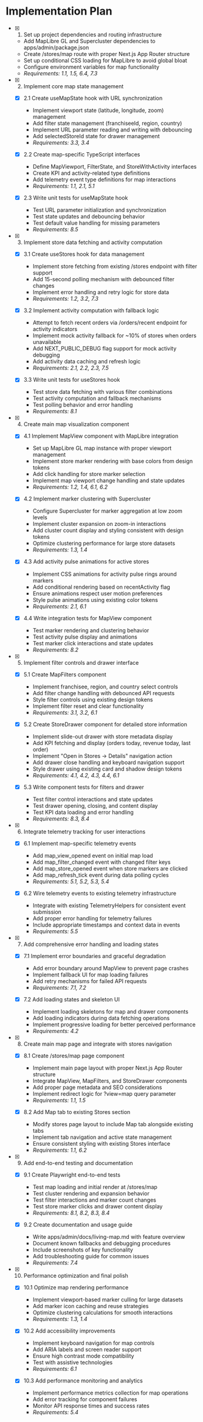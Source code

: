 # Implementation Plan

- [x] 1. Set up project dependencies and routing infrastructure
  - Add MapLibre GL and Supercluster dependencies to apps/admin/package.json
  - Create /stores/map route with proper Next.js App Router structure
  - Set up conditional CSS loading for MapLibre to avoid global bloat
  - Configure environment variables for map functionality
  - _Requirements: 1.1, 1.5, 6.4, 7.3_

- [x] 2. Implement core map state management
  - [x] 2.1 Create useMapState hook with URL synchronization
    - Implement viewport state (latitude, longitude, zoom) management
    - Add filter state management (franchiseeId, region, country)
    - Implement URL parameter reading and writing with debouncing
    - Add selectedStoreId state for drawer management
    - _Requirements: 3.3, 3.4_

  - [x] 2.2 Create map-specific TypeScript interfaces
    - Define MapViewport, FilterState, and StoreWithActivity interfaces
    - Create KPI and activity-related type definitions
    - Add telemetry event type definitions for map interactions
    - _Requirements: 1.1, 2.1, 5.1_

  - [x] 2.3 Write unit tests for useMapState hook
    - Test URL parameter initialization and synchronization
    - Test state updates and debouncing behavior
    - Test default value handling for missing parameters
    - _Requirements: 8.5_

- [x] 3. Implement store data fetching and activity computation
  - [x] 3.1 Create useStores hook for data management
    - Implement store fetching from existing /stores endpoint with filter support
    - Add 15-second polling mechanism with debounced filter changes
    - Implement error handling and retry logic for store data
    - _Requirements: 1.2, 3.2, 7.3_

  - [x] 3.2 Implement activity computation with fallback logic
    - Attempt to fetch recent orders via /orders/recent endpoint for activity indicators
    - Implement mock activity fallback for ~10% of stores when orders unavailable
    - Add NEXT_PUBLIC_DEBUG flag support for mock activity debugging
    - Add activity data caching and refresh logic
    - _Requirements: 2.1, 2.2, 2.3, 7.5_

  - [x] 3.3 Write unit tests for useStores hook
    - Test store data fetching with various filter combinations
    - Test activity computation and fallback mechanisms
    - Test polling behavior and error handling
    - _Requirements: 8.1_

- [x] 4. Create main map visualization component
  - [x] 4.1 Implement MapView component with MapLibre integration
    - Set up MapLibre GL map instance with proper viewport management
    - Implement store marker rendering with base colors from design tokens
    - Add click handling for store marker selection
    - Implement map viewport change handling and state updates
    - _Requirements: 1.2, 1.4, 6.1, 6.2_

  - [x] 4.2 Implement marker clustering with Supercluster
    - Configure Supercluster for marker aggregation at low zoom levels
    - Implement cluster expansion on zoom-in interactions
    - Add cluster count display and styling consistent with design tokens
    - Optimize clustering performance for large store datasets
    - _Requirements: 1.3, 1.4_

  - [x] 4.3 Add activity pulse animations for active stores
    - Implement CSS animations for activity pulse rings around markers
    - Add conditional rendering based on recentActivity flag
    - Ensure animations respect user motion preferences
    - Style pulse animations using existing color tokens
    - _Requirements: 2.1, 6.1_

  - [x] 4.4 Write integration tests for MapView component
    - Test marker rendering and clustering behavior
    - Test activity pulse display and animations
    - Test marker click interactions and state updates
    - _Requirements: 8.2_

- [x] 5. Implement filter controls and drawer interface
  - [x] 5.1 Create MapFilters component
    - Implement franchisee, region, and country select controls
    - Add filter change handling with debounced API requests
    - Style filter controls using existing design tokens
    - Implement filter reset and clear functionality
    - _Requirements: 3.1, 3.2, 6.1_

  - [x] 5.2 Create StoreDrawer component for detailed store information
    - Implement slide-out drawer with store metadata display
    - Add KPI fetching and display (orders today, revenue today, last order)
    - Implement "Open in Stores → Details" navigation action
    - Add drawer close handling and keyboard navigation support
    - Style drawer using existing card and shadow design tokens
    - _Requirements: 4.1, 4.2, 4.3, 4.4, 6.1_

  - [x] 5.3 Write component tests for filters and drawer
    - Test filter control interactions and state updates
    - Test drawer opening, closing, and content display
    - Test KPI data loading and error handling
    - _Requirements: 8.3, 8.4_

- [x] 6. Integrate telemetry tracking for user interactions
  - [x] 6.1 Implement map-specific telemetry events
    - Add map_view_opened event on initial map load
    - Add map_filter_changed event with changed filter keys
    - Add map_store_opened event when store markers are clicked
    - Add map_refresh_tick event during data polling cycles
    - _Requirements: 5.1, 5.2, 5.3, 5.4_

  - [x] 6.2 Wire telemetry events to existing telemetry infrastructure
    - Integrate with existing TelemetryHelpers for consistent event submission
    - Add proper error handling for telemetry failures
    - Include appropriate timestamps and context data in events
    - _Requirements: 5.5_

- [x] 7. Add comprehensive error handling and loading states
  - [x] 7.1 Implement error boundaries and graceful degradation
    - Add error boundary around MapView to prevent page crashes
    - Implement fallback UI for map loading failures
    - Add retry mechanisms for failed API requests
    - _Requirements: 7.1, 7.2_

  - [x] 7.2 Add loading states and skeleton UI
    - Implement loading skeletons for map and drawer components
    - Add loading indicators during data fetching operations
    - Implement progressive loading for better perceived performance
    - _Requirements: 4.2_

- [x] 8. Create main map page and integrate with stores navigation
  - [x] 8.1 Create /stores/map page component
    - Implement main page layout with proper Next.js App Router structure
    - Integrate MapView, MapFilters, and StoreDrawer components
    - Add proper page metadata and SEO considerations
    - Implement redirect logic for ?view=map query parameter
    - _Requirements: 1.1, 1.5_

  - [x] 8.2 Add Map tab to existing Stores section
    - Modify stores page layout to include Map tab alongside existing tabs
    - Implement tab navigation and active state management
    - Ensure consistent styling with existing Stores interface
    - _Requirements: 1.1, 6.2_

- [x] 9. Add end-to-end testing and documentation
  - [x] 9.1 Create Playwright end-to-end tests
    - Test map loading and initial render at /stores/map
    - Test cluster rendering and expansion behavior
    - Test filter interactions and marker count changes
    - Test store marker clicks and drawer content display
    - _Requirements: 8.1, 8.2, 8.3, 8.4_

  - [x] 9.2 Create documentation and usage guide
    - Write apps/admin/docs/living-map.md with feature overview
    - Document known fallbacks and debugging procedures
    - Include screenshots of key functionality
    - Add troubleshooting guide for common issues
    - _Requirements: 7.4_

- [x] 10. Performance optimization and final polish
  - [x] 10.1 Optimize map rendering performance
    - Implement viewport-based marker culling for large datasets
    - Add marker icon caching and reuse strategies
    - Optimize clustering calculations for smooth interactions
    - _Requirements: 1.3, 1.4_

  - [x] 10.2 Add accessibility improvements
    - Implement keyboard navigation for map controls
    - Add ARIA labels and screen reader support
    - Ensure high contrast mode compatibility
    - Test with assistive technologies
    - _Requirements: 6.1_

  - [x] 10.3 Add performance monitoring and analytics
    - Implement performance metrics collection for map operations
    - Add error tracking for component failures
    - Monitor API response times and success rates
    - _Requirements: 5.4_